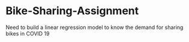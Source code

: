 # Bike-Sharing-Assignment
Need to build a linear regression model to know the demand for sharing bikes in COVID 19
